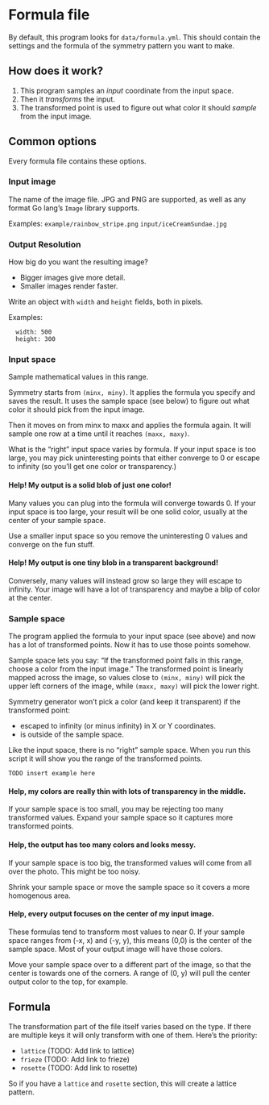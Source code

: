 # Formula file
By default, this program looks for `data/formula.yml`. This should contain the settings and the formula of the symmetry pattern you want to make.

## How does it work?
1. This program samples an *input* coordinate from the input space.
2. Then it *transforms* the input.
3. The transformed point is used to figure out what color it should *sample* from the input image.

## Common options
Every formula file contains these options.

### Input image
The name of the image file. JPG and PNG are supported, as well as any format Go lang’s `Image` library supports.

Examples:
`example/rainbow_stripe.png`
`input/iceCreamSundae.jpg`

### Output Resolution
How big do you want the resulting image?
- Bigger images give more detail.
- Smaller images render faster.

Write an object with `width` and `height` fields, both in pixels.

Examples:
```output_size:
  width: 500
  height: 300
```

### Input space
Sample mathematical values in this range.

Symmetry starts from `(minx, miny)`.
It applies the formula you specify and saves the result.
It uses the sample space (see below) to figure out what color it should pick from the input image.

Then it moves on from minx to maxx and applies the formula again. It will sample one row at a time until it reaches `(maxx, maxy)`.

What is the “right” input space varies by formula. If your input space is too large, you may pick uninteresting points that either converge to 0 or escape to infinity (so you’ll get one color or transparency.)

#### Help! My output is a solid blob of just one color!
Many values you can plug into the formula will converge towards 0. If your input space is too large, your result will be one solid color, usually at the center of your sample space.

Use a smaller input space so you remove the uninteresting 0 values and converge on the fun stuff.

#### Help! My output is one tiny blob in a transparent background!

Conversely, many values will instead grow so large they will escape to infinity. Your image will have a lot of transparency and maybe a blip of color at the center.

### Sample space
The program applied the formula to your input space (see above) and now has a lot of transformed points. Now it has to use those points somehow.

Sample space lets you say: “If the transformed point falls in this range, choose a color from the input image.” The transformed point is linearly mapped across the image, so values close to `(minx, miny)` will pick the upper left corners of the image, while `(maxx, maxy)` will pick the lower right.

Symmetry generator won’t pick a color (and keep it transparent) if the transformed point:
- escaped to infinity (or minus infinity) in X or Y coordinates.
- is outside of the sample space.

Like the input space, there is no “right” sample space. When you run this script it will show you the range of the transformed points.

```Example:
TODO insert example here
```

#### Help, my colors are really thin with lots of transparency in the middle.

If your sample space is too small, you may be rejecting too many transformed values. Expand your sample space so it captures more transformed points.

#### Help, the output has too many colors and looks messy.
If your sample space is too big, the transformed values will come from all over the photo. This might be too noisy.

Shrink your sample space or move the sample space so it covers a more homogenous area.

#### Help, every output focuses on the center of my input image.
These formulas tend to transform most values to near 0. If your sample space ranges from (-x, x) and (-y, y), this means (0,0) is the center of the sample space. Most of your output image will have those colors.

Move your sample space over to a different part of the image, so that the center is towards one of the corners. A range of (0, y) will pull the center output color to the top, for example.

## Formula
The transformation part of the file itself varies based on the type. If there are multiple keys it will only transform with one of them. Here’s the priority:

- `lattice` (TODO: Add link to lattice)
- `frieze` (TODO: Add link to frieze)
- `rosette` (TODO: Add link to rosette)

So if you have a `lattice` and `rosette` section, this will create a lattice pattern.